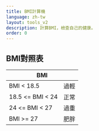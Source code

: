 ```yaml
---
title: BMI計算機
language: zh-tw
layout: tools_v2
description: 計算BMI，檢查自己的健康。
order: 0
---
```


## BMI對照表

<div class="contianer">
    <div class="table-responsive">
        <table id="bmi-table" class="table table-bordered border-primary table-hover table-sm">
            <thead>
                <tr>
                    <th colspan="2" scope="col">BMI</th>
                </tr>
            </thead>
            <tbody>
                <tr id="bmi-light">
                    <td>BMI < 18.5</td>
                    <td>過輕</td>
                </tr>
                <tr id="bmi-normal">
                    <td>18.5 <= BMI < 24</td>
                    <td>正常</td>
                </tr>
                <tr id="bmi-heavy">
                    <td>24 <= BMI < 27 </td>
                    <td>過重</td>
                </tr>
                <tr id="bmi-fat">
                    <td>BMI >= 27</td>
                    <td>肥胖</td>
                </tr>
            </tbody>
        </table>
    </div>
</div>

